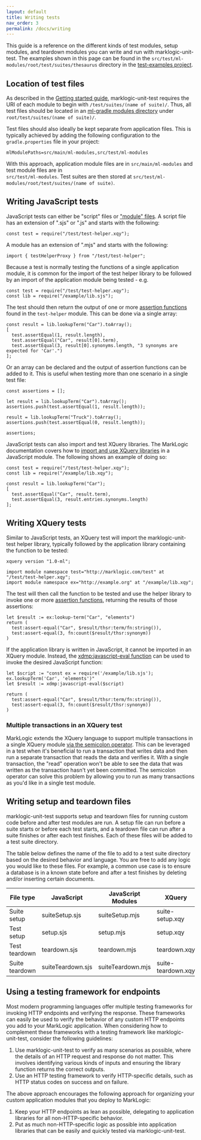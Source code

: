 ```yaml
---
layout: default
title: Writing tests
nav_order: 3
permalink: /docs/writing
---
```


This guide is a reference on the different kinds of test modules, setup modules, and teardown modules you can write 
and run with marklogic-unit-test. The examples shown in this page can be found
in the `src/test/ml-modules/root/test/suites/thesaurus` directory in the
[test-examples project](https://github.com/marklogic-community/marklogic-unit-test/tree/master/examples/test-examples).

## Location of test files

As described in the [Getting started guide](/docs), marklogic-unit-test requires the URI of each module
to begin with `/test/suites/(name of suite)/`. Thus, all test files should be located in an 
[ml-gradle modules directory](https://github.com/marklogic/ml-gradle/wiki/How-modules-are-loaded) under 
`root/test/suites/(name of suite)/`. 

Test files should also ideally be kept separate from application files. This is typically achieved by adding the 
following configuration to the `gradle.properties` file in your project:

    mlModulePaths=src/main/ml-modules,src/test/ml-modules

With this approach, application module files are in `src/main/ml-modules` and test module files are in  
`src/test/ml-modules`. Test suites are then stored at `src/test/ml-modules/root/test/suites/(name of suite)`. 

## Writing JavaScript tests

JavaScript tests can either be "script" files or ["module" files](https://docs.marklogic.com/guide/jsref/modules). 
A script file has an extension of ".sjs" or ".js" and starts with the following:

    const test = require("/test/test-helper.xqy");

A module has an extension of ".mjs" and starts with the following:

    import { testHelperProxy } from "/test/test-helper";

Because a test is normally testing the functions of a single application module, it is common for the import of 
the test helper library to be followed by an import of the application module being tested - e.g.

    const test = require("/test/test-helper.xqy");
    const lib = require("/example/lib.sjs");

The test should then return the output of one or more [assertion functions](/docs/assertions) 
found in the `test-helper` module. This can be done via a single array:

```
const result = lib.lookupTerm("Car").toArray();
[
  test.assertEqual(1, result.length),
  test.assertEqual("Car", result[0].term),
  test.assertEqual(3, result[0].synonyms.length, "3 synonyms are expected for 'Car'.")
];
```

Or an array can be declared and the output of assertion functions can be added to it. This is useful when testing more
than one scenario in a single test file:

```
const assertions = [];

let result = lib.lookupTerm("Car").toArray();
assertions.push(test.assertEqual(1, result.length));

result = lib.lookupTerm("Truck").toArray();
assertions.push(test.assertEqual(0, result.length));

assertions;
```

JavaScript tests can also import and test XQuery libraries. The MarkLogic documentation covers how to
[import and use XQuery libraries](https://docs.marklogic.com/guide/jsref/functions#id_67468) in a JavaScript module. 
The following shows an example of doing so:

```
const test = require("/test/test-helper.xqy");
const lib = require("/example/lib.xqy");

const result = lib.lookupTerm("Car");
[
  test.assertEqual("Car", result.term),
  test.assertEqual(3, result.entries.synonyms.length)
];
```

## Writing XQuery tests

Similar to JavaScript tests, an XQuery test will import the marklogic-unit-test helper library, typically followed by 
the application library containing the function to be tested:

```
xquery version "1.0-ml";

import module namespace test="http://marklogic.com/test" at "/test/test-helper.xqy";
import module namespace ex="http://example.org" at "/example/lib.xqy";
```

The test will then call the function to be tested and use the helper library to invoke one or more
[assertion functions](/docs/assertions), returning the results of those assertions:

```
let $result := ex:lookup-term("Car", "elements")
return (
  test:assert-equal("Car", $result/thsr:term/fn:string()),
  test:assert-equal(3, fn:count($result/thsr:synonym))
)
```

If the application library is written in JavaScript, it cannot be imported in an XQuery module. Instead, the 
[xdmp:javascript-eval function](https://docs.marklogic.com/xdmp:javascript-eval) can be used to invoke the desired
JavaScript function:

```
let $script := "const ex = require('/example/lib.sjs'); ex.lookupTerm('Car', 'elements')"
let $result := xdmp:javascript-eval($script)

return (
  test:assert-equal("Car", $result/thsr:term/fn:string()),
  test:assert-equal(3, fn:count($result/thsr:synonym))
)
```

### Multiple transactions in an XQuery test

MarkLogic extends the XQuery language to support multiple transactions in a single XQuery module 
[via the semicolon operator](https://docs.marklogic.com/guide/app-dev/transactions#id_11899). This can be 
leveraged in a test when it's beneficial to run a transaction that writes data and then run a separate transaction
that reads the data and verifies it. With a single transaction, the "read" operation won't be able to see the data
that was written as the transaction hasn't yet been committed. The semicolon operator can solve this problem by 
allowing you to run as many transactions as you'd like in a single test module.

## Writing setup and teardown files

marklogic-unit-test supports setup and teardown files for running custom code before and after test modules are run. 
A setup file can run before a suite starts or before each test starts, and a teardown file can run after a suite 
finishes or after each test finishes. Each of these files will be added to a test suite directory.

The table below defines the name of the file to add to a test suite directory based on the desired behavior and 
language. You are free to add any logic you would like to these files. For example, a common use case is to ensure a 
database is in a known state before and after a test finishes by deleting and/or inserting certain documents.

| File type  | JavaScript | JavaScript Modules | XQuery |
| --- | --- | --- | --- |
|Suite setup|suiteSetup.sjs|suiteSetup.mjs|suite-setup.xqy|
|Test setup|setup.sjs|setup.mjs|setup.xqy|
|Test teardown|teardown.sjs|teardown.mjs|teardown.xqy|
|Suite teardown|suiteTeardown.sjs|suiteTeardown.mjs|suite-teardown.xqy|

## Using a testing framework for endpoints

Most modern programming languages offer multiple testing frameworks for invoking HTTP endpoints and verifying the 
response. These frameworks can easily be used to verify the behavior of any custom HTTP endpoints you add to your 
MarkLogic application. When considering how to complement these frameworks with a testing framework like 
marklogic-unit-test, consider the following guidelines:

1. Use marklogic-unit-test to verify as many scenarios as possible, where the details of an HTTP request and 
   response do not matter. This involves identifying various kinds of inputs and ensuring the library function 
   returns the correct outputs.
2. Use an HTTP testing framework to verify HTTP-specific details, such as HTTP status codes on success and on failure.

The above approach encourages the following approach for organizing your custom application modules that you deploy to 
MarkLogic:

1. Keep your HTTP endpoints as lean as possible, delegating to application libraries for all non-HTTP-specific behavior.
2. Put as much non-HTTP-specific logic as possible into application libraries that can be easily and quickly tested 
   via marklogic-unit-test.
